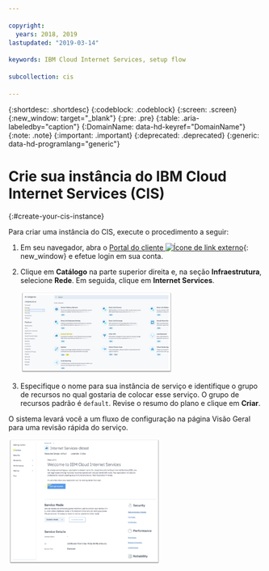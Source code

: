 ```yaml
---

copyright:
  years: 2018, 2019
lastupdated: "2019-03-14"

keywords: IBM Cloud Internet Services, setup flow

subcollection: cis

---
```


{:shortdesc: .shortdesc}
{:codeblock: .codeblock}
{:screen: .screen}
{:new_window: target="_blank"}
{:pre: .pre}
{:table: .aria-labeledby="caption"}
{:DomainName: data-hd-keyref="DomainName"}
{:note: .note}
{:important: .important}
{:deprecated: .deprecated}
{:generic: data-hd-programlang="generic"}

# Crie sua instância do IBM Cloud Internet Services (CIS)
{:#create-your-cis-instance}

Para criar uma instância do CIS, execute o procedimento a seguir:

1. Em seu navegador, abra o [Portal do cliente ![Ícone de link externo](../../icons/launch-glyph.svg "Ícone de link externo")](https://{DomainName}/){: new_window} e efetue login em sua conta. 
2. Clique em **Catálogo** na parte superior direita e, na seção **Infraestrutura**, selecione **Rede**. Em seguida, clique em **Internet Services**.

   <img src="images/reliability0.png" alt="desenho" style="width: 300px;"/>

3. Especifique o nome para sua instância de serviço e identifique o grupo de recursos no qual gostaria de colocar esse serviço. O grupo de recursos padrão é `default`. Revise o resumo do plano e clique em **Criar**.
    
O sistema levará você a um fluxo de configuração na página Visão Geral para uma revisão rápida do serviço.
    
<img src="images/reliability2.png" alt="desenho" style="width: 300px;"/>
